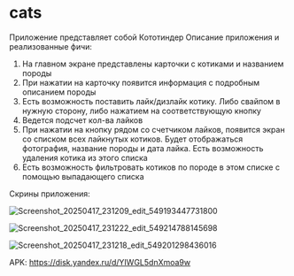# cats

Приложение представляет собой Кототиндер
Описание приложения и реализованные фичи:
1. На главном экране представлены карточки с котиками и названием породы
2. При нажатии на карточку появится информация с подробным описанием породы
3. Есть возможность поставить лайк/дизлайк котику. Либо свайпом в нужную сторону, либо нажатием на соответствующую кнопку
4. Ведется подсчет кол-ва лайков
5. При нажатии на кнопку рядом со счетчиком лайков, появится экран со списком всех лайкнутых котиков. Будет отображаться фотография, название породы и дата лайка. Есть возможность удаления котика из этого списка
6. Есть возможность фильтровать котиков по породе в этом списке с помощью выпадающего списка

Скрины приложения:

![Screenshot_20250417_231209_edit_549193447731800](https://github.com/user-attachments/assets/a107c681-ec34-4eec-b625-4b72e501acd8) 

![Screenshot_20250417_231222_edit_549214788145698](https://github.com/user-attachments/assets/1c024b9e-54c7-426c-b956-9a9d92b30b94)

![Screenshot_20250417_231218_edit_549201298436016](https://github.com/user-attachments/assets/00ed68bd-f3ba-4e60-a0b7-0bb93ad75e8d)



APK: https://disk.yandex.ru/d/YIWGL5dnXmoa9w
